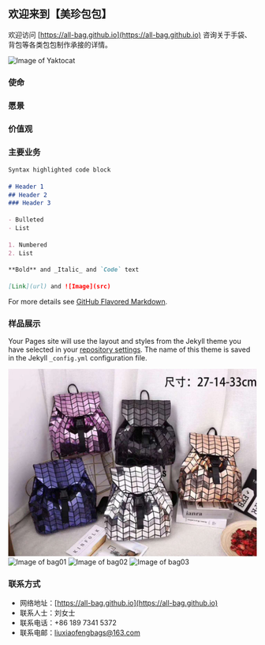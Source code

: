 ## 欢迎来到【美珍包包】

欢迎访问 [https://all-bag.github.io](https://all-bag.github.io) 咨询关于手袋、背包等各类包包制作承接的详情。

![Image of Yaktocat](https://octodex.github.com/images/hula_loop_octodex03.gif)

### 使命
### 愿景
### 价值观

### 主要业务


```markdown
Syntax highlighted code block

# Header 1
## Header 2
### Header 3

- Bulleted
- List

1. Numbered
2. List

**Bold** and _Italic_ and `Code` text

[Link](url) and ![Image](src)
```

For more details see [GitHub Flavored Markdown](https://guides.github.com/features/mastering-markdown/).

### 样品展示

Your Pages site will use the layout and styles from the Jekyll theme you have selected in your [repository settings](https://github.com/all-bag/all-bag.github.io/settings). The name of this theme is saved in the Jekyll `_config.yml` configuration file.

![Image of Yaktocat](https://github.com/all-bag/all-bag.github.io/blob/master/img/handbag01.jpg)
![Image of bag01](https://flic.kr/p/2iEJxNq)
![Image of bag02](https://flic.kr/p/2iEMkqM)
![Image of bag03](https://flic.kr/p/2iENMf6)

### 联系方式

- 网络地址：[https://all-bag.github.io](https://all-bag.github.io)
- 联系人士：刘女士
- 联系电话：+86 189 7341 5372
- 联系电邮：[liuxiaofengbags@163.com](liuxiaofengbags@163.com)

